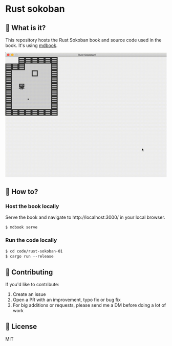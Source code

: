 # Rust sokoban

## :dart: What is it?
This repository hosts the Rust Sokoban book and source code used in the book. It's using [mdbook](https://github.com/rust-lang/mdBook).

![Demo](src/images/movement.gif)

## :running: How to?

### Host the book locally

Serve the book and navigate to http://localhost:3000/ in your local browser.
```
$ mdbook serve
```

### Run the code locally
```
$ cd code/rust-sokoban-01
$ cargo run --release
```

## :muscle: Contributing
If you'd like to contribute:
1. Create an issue
1. Open a PR with an improvement, typo fix or bug fix
1. For big additions or requests, please send me a DM before doing a lot of work

## :car: License
MIT